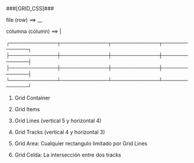 ###[GRID_CSS]###

file (row) ==> __

columna (column) ==> |

┌─────────────┬─────────────┬─────────────┬─────────────┐                       
├─────────────┼─────────────┼─────────────┼─────────────┤       
├─────────────┼─────────────┼─────────────┼─────────────┤  
└─────────────┴─────────────┴─────────────┴─────────────┘

1. Grid Container

2. Grid Items

3. Grid Lines (vertical 5 y horizontal 4)

4. Grid Tracks (vertical 4 y horizontal 3)

5. Grid Area: Cualquier rectangulo limitado por Grid Lines

6. Grid Celda: La intersección entre dos tracks